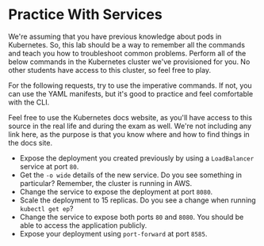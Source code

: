 # Practice With Services

We're assuming that you have previous knowledge about pods in Kubernetes. So, this lab should be a way to remember all the commands and teach you how to troubleshoot common problems. Perform all of the below commands in the Kubernetes cluster we've provisioned for you. No other students have access to this cluster, so feel free to play.

For the following requests, try to use the imperative commands. If not, you can use the YAML manifests, but it's good to practice and feel comfortable with the CLI.

Feel free to use the Kubernetes docs website, as you'll have access to this source in the real life and during the exam as well. We're not including any link here, as the purpose is that you know where and how to find things in the docs site.

- Expose the deployment you created previously by using a `LoadBalancer` service at port `80`.
- Get the `-o wide` details of the new service. Do you see something in particular? Remember, the cluster is running in AWS.
- Change the service to expose the deployment at port `8080`.
- Scale the deployment to 15 replicas. Do you see a change when running `kubectl get ep`?
- Change the service to expose both ports `80` and `8080`. You should be able to access the application publicly.
- Expose your deployment using `port-forward` at port `8585`.
